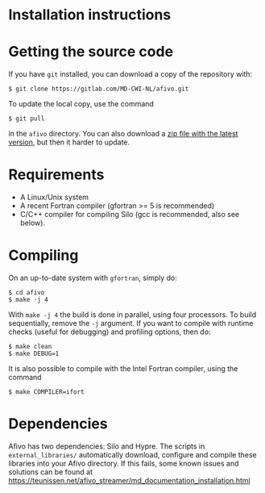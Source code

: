# Installation instructions

# Getting the source code

If you have `git` installed, you can download a copy of the repository with:

    $ git clone https://gitlab.com/MD-CWI-NL/afivo.git

To update the local copy, use the command

    $ git pull

in the `afivo` directory. You can also download
a
[zip file with the latest version](https://gitlab.com/MD-CWI-NL/afivo/repository/archive.zip?ref=master),
but then it harder to update.

# Requirements

* A Linux/Unix system
* A recent Fortran compiler (gfortran >= 5 is recommended)
* C/C++ compiler for compiling Silo (gcc is recommended, also see below).

# Compiling

On an up-to-date system with `gfortran`, simply do:

    $ cd afivo
    $ make -j 4

With `make -j 4` the build is done in parallel, using four processors. To build
sequentially, remove the `-j` argument. If you want to compile with runtime
checks (useful for debugging) and profiling options, then do:

    $ make clean
    $ make DEBUG=1

It is also possible to compile with the Intel Fortran compiler, using the
command

    $ make COMPILER=ifort

# Dependencies

Afivo has two dependencies: Silo and Hypre. The scripts in `external_libraries/`
automatically download, configure and compile these libraries into your Afivo directory.
If this fails, some known issues and solutions can be found at https://teunissen.net/afivo_streamer/md_documentation_installation.html